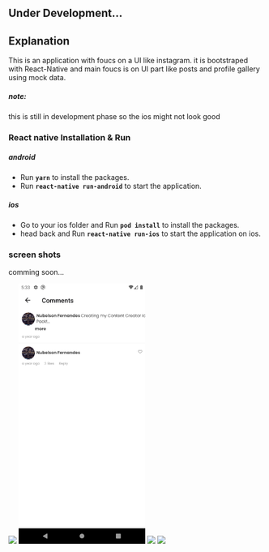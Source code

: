 ## Under Development...

## Explanation
This is an application with foucs on a UI like instagram. it is bootstraped with React-Native and main foucs is on UI part
like posts and profile gallery using mock data.

##### note:
this is still in development phase so the ios might not look good

### React native Installation & Run
##### android

- Run **`yarn`** to install the packages.
- Run **`react-native run-android`** to start the application.

##### ios
- Go to your ios folder and Run **`pod install`** to install the packages.
- head back and Run **`react-native run-ios`** to start the application on ios.

### screen shots
comming soon...
<p float="left">
<img src="https://github.com/mmttt89/media_app/blob/posts/Screenshots/posts.png" width="250" aspectRatio="1/2">
<img src="https://github.com/mmttt89/media-app/blob/posts/Screenshots/comments.png" width="250" aspectRatio="1/2">
<img src="https://github.com/mmttt89/media_app/blob/posts/Screenshots/new_collection.png" width="250" aspectRatio="1/2">
<img src="https://github.com/mmttt89/media_app/blob/posts/Screenshots/save_to.png" width="250" aspectRatio="1/2">
</p>

